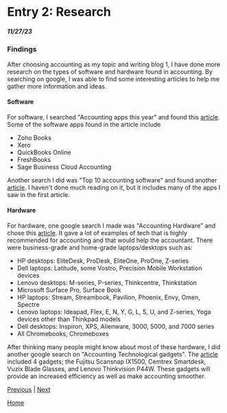 # Entry 2: Research 
##### 11/27/23

### Findings
After choosing accounting as my topic and writing blog 1, I have done more research on the types of software and hardware found in accounting. By searching on google, I was able to find some interesting articles to help me gather more information and ideas.

#### Software
For software, I searched "Accounting apps this year" and found this [article](https://www.business.org/finance/accounting/best-accounting-apps/). Some of the software apps found in the article include
* Zoho Books
* Xero
* QuickBooks Online
* FreshBooks
* Sage Business Cloud Accounting

Another search I did was "Top 10 accounting software" and found another [article](https://www.softwareworld.co/best-accounting-software/). I haven't done much reading on it, but it includes many of the apps I saw in the first article.

#### Hardware
For hardware, one google search I made was "Accounting Hardware" and chose this [article](https://www.abrigo.com/blog/tech-hardware-for-accountants-advisors-a-primer/). It gave a lot of examples of tech that is highly recommended for accounting and that would help the accountant. There were business-grade and home-grade laptops/desktops such as:

* HP desktops: EliteDesk, ProDesk, EliteOne, ProOne, Z-series
* Dell laptops: Latitude, some Vostro, Precision Mobile Workstation devices
* Lenovo desktops: M-series, P-series, Thinkcentre, Thinkstation
* Microsoft Surface Pro, Surface Book
* HP laptops: Stream, Streambook, Pavilion, Phoenix, Envy, Omen, Spectre
* Lenovo laptops: Ideapad, Flex, E, N, Y, G, L, S, U, and Z-series, Yoga devices other than Thinkpad models
* Dell desktops: Inspiron, XPS, Alienware, 3000, 5000, and 7000 series
* All Chromebooks, Chromeboxes


After thinking many people might know about most of these hardware, I did another google search on "Accounting Technological gadgets". The [article](https://www.cpacanada.ca/en/news/innovation/2019-02-15-ces-accountant-gadgets#:~:text=1.,cloud%2Dbased%20accountant%27s%20tool%20box) included 4 gadgets; the Fujitsu Scansnap IX1500, Cemtrex Smartdesk, Vuzix Blade Glasses, and Lenovo Thinkvision P44W. These gadgets will provide an increased efficiency as well as make accounting smoother.



[Previous](entry01.md) | [Next](entry03.md)

[Home](../README.md)
